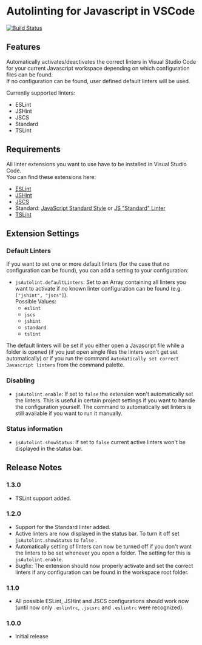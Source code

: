 # Autolinting for Javascript in VSCode

[![Build Status](https://travis-ci.org/t-sauer/autolinting-for-javascript.svg?branch=master)](https://travis-ci.org/t-sauer/autolinting-for-javascript)

## Features

Automatically activates/deactivates the correct linters in Visual Studio Code for your current Javascript workspace depending on which configuration files can be found.  
If no configuration can be found, user defined default linters will be used.

Currently supported linters:

* ESLint
* JSHint
* JSCS
* Standard
* TSLint

## Requirements

All linter extensions you want to use have to be installed in Visual Studio Code.  
You can find these extensions here:

* [ESLint](https://marketplace.visualstudio.com/items?itemName=dbaeumer.vscode-eslint)
* [JSHint](https://marketplace.visualstudio.com/items?itemName=dbaeumer.jshint)
* [JSCS](https://marketplace.visualstudio.com/items?itemName=ms-vscode.jscs)
* Standard: [JavaScript Standard Style](https://marketplace.visualstudio.com/items?itemName=chenxsan.vscode-standardjs) or [JS "Standard" Linter](https://marketplace.visualstudio.com/items?itemName=shinnn.standard) 
* [TSLint](https://marketplace.visualstudio.com/items?itemName=eg2.tslint)

## Extension Settings

### Default Linters

If you want to set one or more default linters (for the case that no configuration can be found), you can add a setting to your configuration:

* `jsAutolint.defaultLinters`: Set to an Array containing all linters you want to activate if no known linter configuration can be found (e.g. `["jshint", "jscs"]`).   
Possible Values:
  * `eslint`
  * `jscs`
  * `jshint`
  * `standard`
  * `tslint`

The default linters will be set if you either open a Javascript file while a folder is opened (if you just open single files the linters won't get set automatically) or if you run the command `Automatically set correct Javascript linters` from the command palette.

### Disabling

* `jsAutolint.enable`: If set to `false` the extension won't automatically set the linters. This is useful in certain project settings if you want to handle the configuration yourself. The command to automatically set linters is still available if you want to run it manually.

### Status information

* `jsAutolint.showStatus`: If set to `false` current active linters won't be displayed in the status bar.

## Release Notes

### 1.3.0

* TSLint support added.

### 1.2.0

* Support for the Standard linter added.
* Active linters are now displayed in the status bar. To turn it off set `jsAutolint.showStatus` to `false` .
* Automatically setting of linters can now be turned off if you don't want the linters to be set whenever you open a folder. The setting for this is `jsAutolint.enable`.
* Bugfix: The extension should now properly activate and set the correct linters if any configuration can be found in the workspace root folder.

### 1.1.0

* All possible ESLint, JSHint and JSCS configurations should work now (until now only `.eslintrc`, `.jscsrc` and `.eslintrc` were recognized).

### 1.0.0

* Initial release
